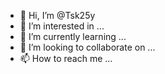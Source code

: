 - 👋 Hi, I’m @Tsk25y
- 👀 I’m interested in ...
- 🌱 I’m currently learning ...
- 💞️ I’m looking to collaborate on ...
- 📫 How to reach me ...

<!---
Tsk25y/Tsk25y is a ✨ special ✨ repository because its `README.md` (this file) appears on your GitHub profile.
You can click the Preview link to take a look at your changes.
--->
